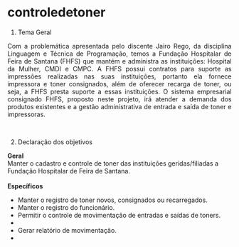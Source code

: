 # controledetoner

1. Tema Geral

<p align="Justify">Com a problemática apresentada pelo discente Jairo Rego, da disciplina Linguagem e Técnica
de Programação, temos a Fundação Hospitalar de Feira de Santana (FHFS) que mantém e
administra as instituições: Hospital da Mulher, CMDI e CMPC. A FHFS possui contratos para
suporte as impressões realizadas nas suas instituições, portanto ela fornece impressora e
toner consignados, além de oferecer recarga de toner, ou seja, a FHFS presta suporte a essas
instituições.
O sistema empresarial consignado FHFS, proposto neste projeto, irá atender a demanda dos
produtos existentes e a gestão administrativa de entrada e saída de toner e impressoras.</p></br>

2. Declaração dos objetivos

<b>Geral</b></br>
Manter o cadastro e controle de toner das instituições geridas/filiadas a Fundação Hospitalar de Feira de Santana.</br></br>
<b>Específicos</b>
<ul>
  <li>Manter o registro de toner novos, consignados ou recarregados.</li>
  <li>Manter o registro do funcionário.</li>
  <li>Permitir o controle de movimentação de entradas e saídas de toners.<li/>
  <li>Gerar relatório de movimentação.<li/>
</ul>















